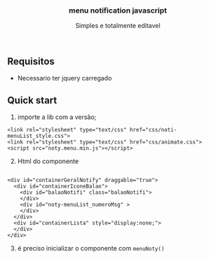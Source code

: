 
<p align="center">

  <h3 align="center">menu notification javascript</h3>

  <p align="center">
    Simples e totalmente editavel
    <br>
  </p>
</p>
<br>

## Requisitos
- Necessario ter jquery carregado

## Quick start
1. importe a lib com a versão;
```
<link rel="stylesheet" type="text/css" href="css/noti-menuList_style.css">
<link rel="stylesheet" type="text/css" href="css/animate.css">
<script src="noty.menu.min.js"></script>
```
2. Html do componente
```

<div id="containerGeralNotify" draggable="true">
  <div id="containerIconeBalao">
    <div id="balaoNotifi" class="balaoNotifi">
    </div>
    <div id="noty-menuList_numeroMsg" >
    </div>
  </div>
  <div id="containerLista" style="display:none;">
  </div>
</div>

```
3. é preciso inicializar o componente com ```menuNoty()```